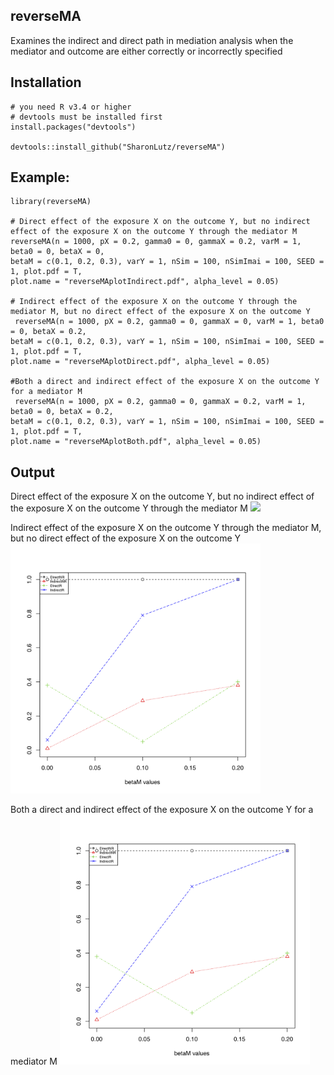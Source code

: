 
## reverseMA
Examines the indirect and direct path in mediation analysis when the mediator and outcome are either correctly or incorrectly specified

## Installation
```
# you need R v3.4 or higher
# devtools must be installed first
install.packages("devtools") 

devtools::install_github("SharonLutz/reverseMA")
```

## Example:
```
library(reverseMA)

# Direct effect of the exposure X on the outcome Y, but no indirect effect of the exposure X on the outcome Y through the mediator M
reverseMA(n = 1000, pX = 0.2, gamma0 = 0, gammaX = 0.2, varM = 1, beta0 = 0, betaX = 0, 
betaM = c(0.1, 0.2, 0.3), varY = 1, nSim = 100, nSimImai = 100, SEED = 1, plot.pdf = T, 
plot.name = "reverseMAplotIndirect.pdf", alpha_level = 0.05)

# Indirect effect of the exposure X on the outcome Y through the mediator M, but no direct effect of the exposure X on the outcome Y
 reverseMA(n = 1000, pX = 0.2, gamma0 = 0, gammaX = 0, varM = 1, beta0 = 0, betaX = 0.2, 
betaM = c(0.1, 0.2, 0.3), varY = 1, nSim = 100, nSimImai = 100, SEED = 1, plot.pdf = T, 
plot.name = "reverseMAplotDirect.pdf", alpha_level = 0.05)

#Both a direct and indirect effect of the exposure X on the outcome Y for a mediator M
 reverseMA(n = 1000, pX = 0.2, gamma0 = 0, gammaX = 0.2, varM = 1, beta0 = 0, betaX = 0.2, 
betaM = c(0.1, 0.2, 0.3), varY = 1, nSim = 100, nSimImai = 100, SEED = 1, plot.pdf = T, 
plot.name = "reverseMAplotBoth.pdf", alpha_level = 0.05)
```

## Output
Direct effect of the exposure X on the outcome Y, but no indirect effect of the exposure X on the outcome Y through the mediator M
<img src="reverseMAplotIndirect" width="400">

 Indirect effect of the exposure X on the outcome Y through the mediator M, but no direct effect of the exposure X on the outcome Y
<img src="plots/reverseMAplot.png" width="400">

Both a direct and indirect effect of the exposure X on the outcome Y for a mediator M
<img src="plots/reverseMAplot.png" width="400">


